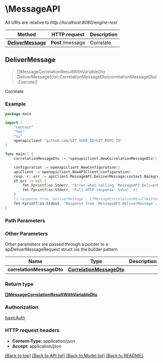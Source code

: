 # \MessageAPI

All URIs are relative to *http://localhost:8080/engine-rest*

Method | HTTP request | Description
------------- | ------------- | -------------
[**DeliverMessage**](MessageAPI.md#DeliverMessage) | **Post** /message | Correlate



## DeliverMessage

> []MessageCorrelationResultWithVariableDto DeliverMessage(ctx).CorrelationMessageDto(correlationMessageDto).Execute()

Correlate



### Example

```go
package main

import (
	"context"
	"fmt"
	"os"
	openapiclient "github.com/GIT_USER_ID/GIT_REPO_ID"
)

func main() {
	correlationMessageDto := *openapiclient.NewCorrelationMessageDto() // CorrelationMessageDto |  (optional)

	configuration := openapiclient.NewConfiguration()
	apiClient := openapiclient.NewAPIClient(configuration)
	resp, r, err := apiClient.MessageAPI.DeliverMessage(context.Background()).CorrelationMessageDto(correlationMessageDto).Execute()
	if err != nil {
		fmt.Fprintf(os.Stderr, "Error when calling `MessageAPI.DeliverMessage``: %v\n", err)
		fmt.Fprintf(os.Stderr, "Full HTTP response: %v\n", r)
	}
	// response from `DeliverMessage`: []MessageCorrelationResultWithVariableDto
	fmt.Fprintf(os.Stdout, "Response from `MessageAPI.DeliverMessage`: %v\n", resp)
}
```

### Path Parameters



### Other Parameters

Other parameters are passed through a pointer to a apiDeliverMessageRequest struct via the builder pattern


Name | Type | Description  | Notes
------------- | ------------- | ------------- | -------------
 **correlationMessageDto** | [**CorrelationMessageDto**](CorrelationMessageDto.md) |  | 

### Return type

[**[]MessageCorrelationResultWithVariableDto**](MessageCorrelationResultWithVariableDto.md)

### Authorization

[basicAuth](../README.md#basicAuth)

### HTTP request headers

- **Content-Type**: application/json
- **Accept**: application/json

[[Back to top]](#) [[Back to API list]](../README.md#documentation-for-api-endpoints)
[[Back to Model list]](../README.md#documentation-for-models)
[[Back to README]](../README.md)

